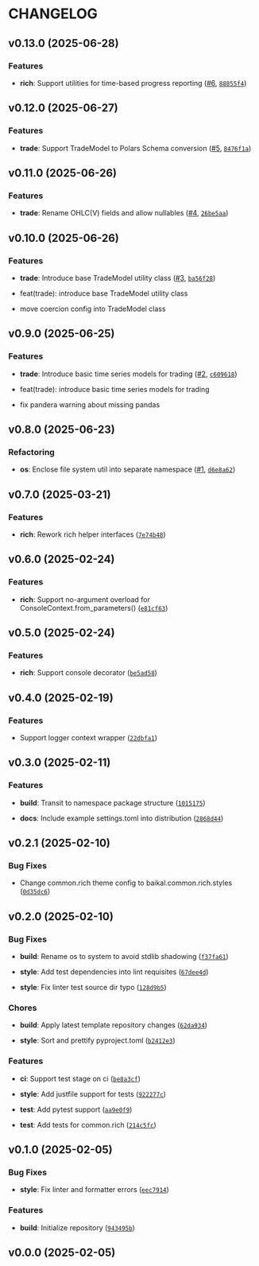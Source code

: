 # CHANGELOG


## v0.13.0 (2025-06-28)

### Features

- **rich**: Support utilities for time-based progress reporting
  ([#6](https://github.com/Diatonika/baikal-common/pull/6),
  [`88855f4`](https://github.com/Diatonika/baikal-common/commit/88855f422a3b081d8d6338eda3b981e278b97577))


## v0.12.0 (2025-06-27)

### Features

- **trade**: Support TradeModel to Polars Schema conversion
  ([#5](https://github.com/Diatonika/baikal-common/pull/5),
  [`8476f1a`](https://github.com/Diatonika/baikal-common/commit/8476f1a6a1ef248ba578df637342903d0637cdf5))


## v0.11.0 (2025-06-26)

### Features

- **trade**: Rename OHLC(V) fields and allow nullables
  ([#4](https://github.com/Diatonika/baikal-common/pull/4),
  [`26be5aa`](https://github.com/Diatonika/baikal-common/commit/26be5aa984a5bba41e2695d8239d85085c54ec49))


## v0.10.0 (2025-06-26)

### Features

- **trade**: Introduce base TradeModel utility class
  ([#3](https://github.com/Diatonika/baikal-common/pull/3),
  [`ba56f28`](https://github.com/Diatonika/baikal-common/commit/ba56f28a1fdd9b591e268aa923a78de019892843))

* feat(trade): introduce base TradeModel utility class

* move coercion config into TradeModel class


## v0.9.0 (2025-06-25)

### Features

- **trade**: Introduce basic time series models for trading
  ([#2](https://github.com/Diatonika/baikal-common/pull/2),
  [`c609618`](https://github.com/Diatonika/baikal-common/commit/c6096188d7b70c4534b51c138f4dcafaf037eaa9))

* feat(trade): introduce basic time series models for trading

* fix pandera warning about missing pandas


## v0.8.0 (2025-06-23)

### Refactoring

- **os**: Enclose file system util into separate namespace
  ([#1](https://github.com/Diatonika/baikal-common/pull/1),
  [`d6e8a62`](https://github.com/Diatonika/baikal-common/commit/d6e8a62ed311e4bd721d9a75d15839a3bb98bc41))


## v0.7.0 (2025-03-21)

### Features

- **rich**: Rework rich helper interfaces
  ([`7e74b48`](https://github.com/Diatonika/baikal-common/commit/7e74b48a64dda2ace4449264a8470c06a7caa55c))


## v0.6.0 (2025-02-24)

### Features

- **rich**: Support no-argument overload for ConsoleContext.from_parameters()
  ([`e81cf63`](https://github.com/Diatonika/baikal-common/commit/e81cf639201aaf36f4fe2f76602c97f317b57794))


## v0.5.0 (2025-02-24)

### Features

- **rich**: Support console decorator
  ([`be5ad58`](https://github.com/Diatonika/baikal-common/commit/be5ad5863d6a0d2f82369ed1b9066444c50d7516))


## v0.4.0 (2025-02-19)

### Features

- Support logger context wrapper
  ([`22dbfa1`](https://github.com/Diatonika/baikal-common/commit/22dbfa1da3c525fc5150cf2daef0b86a2e33578a))


## v0.3.0 (2025-02-11)

### Features

- **build**: Transit to namespace package structure
  ([`1015175`](https://github.com/Diatonika/baikal-common/commit/10151758f70a4f9b104e6c712b25978f31a1d44c))

- **docs**: Include example settings.toml into distribution
  ([`2868d44`](https://github.com/Diatonika/baikal-common/commit/2868d4423769eb6cefecdd4688c2a534946ec6ab))


## v0.2.1 (2025-02-10)

### Bug Fixes

- Change common.rich theme config to baikal.common.rich.styles
  ([`0d35dc6`](https://github.com/Diatonika/baikal-common/commit/0d35dc69e6e56f088a9819fdc11a2dbe4305462f))


## v0.2.0 (2025-02-10)

### Bug Fixes

- **build**: Rename os to system to avoid stdlib shadowing
  ([`f37fa61`](https://github.com/Diatonika/baikal-common/commit/f37fa61762bd8c76e41b169de16019a283d4900d))

- **style**: Add test dependencies into lint requisites
  ([`67dee4d`](https://github.com/Diatonika/baikal-common/commit/67dee4d7b5b6dd39bb1efaf98eaa66f3857a60ca))

- **style**: Fix linter test source dir typo
  ([`128d9b5`](https://github.com/Diatonika/baikal-common/commit/128d9b56cbb80fafa28b9e8af672a319b4cf0445))

### Chores

- **build**: Apply latest template repository changes
  ([`62da934`](https://github.com/Diatonika/baikal-common/commit/62da934e799e2759c510d901c2716587e7b0602e))

- **style**: Sort and prettify pyproject.toml
  ([`b2412e3`](https://github.com/Diatonika/baikal-common/commit/b2412e342be08fee477ba4158d6da2cc61017111))

### Features

- **ci**: Support test stage on ci
  ([`be8a3cf`](https://github.com/Diatonika/baikal-common/commit/be8a3cfcc741a62148fe438e3a6603d34e863624))

- **style**: Add justfile support for tests
  ([`922277c`](https://github.com/Diatonika/baikal-common/commit/922277c931d16d5159c5f995d286d8e46fa5371a))

- **test**: Add pytest support
  ([`aa9e0f9`](https://github.com/Diatonika/baikal-common/commit/aa9e0f938169a0ccffcd65dd831c924d2f057335))

- **test**: Add tests for common.rich
  ([`214c5fc`](https://github.com/Diatonika/baikal-common/commit/214c5fcf2ee7c45c3d868a61a3cdda6931d176e2))


## v0.1.0 (2025-02-05)

### Bug Fixes

- **style**: Fix linter and formatter errors
  ([`eec7914`](https://github.com/Diatonika/baikal-common/commit/eec7914c0909dbd531ae4351d8ea00f7908c9df6))

### Features

- **build**: Initialize repository
  ([`943495b`](https://github.com/Diatonika/baikal-common/commit/943495bcd092f716180d8a3550216fa88093e6c6))


## v0.0.0 (2025-02-05)
